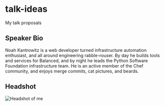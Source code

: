 talk-ideas
==========

My talk proposals

Speaker Bio
-----------

Noah Kantrowitz is a web developer turned infrastructure automation enthusiast, and all around engineering rabble-rouser. By day he builds tools and services for Balanced, and by night he leads the Python Software Foundation infrastructure team. He is an active member of the Chef community, and enjoys merge commits, cat pictures, and beards.

Headshot
--------

![Headshot of me](https://coderanger.net/~coderanger/headshot.jpg)
